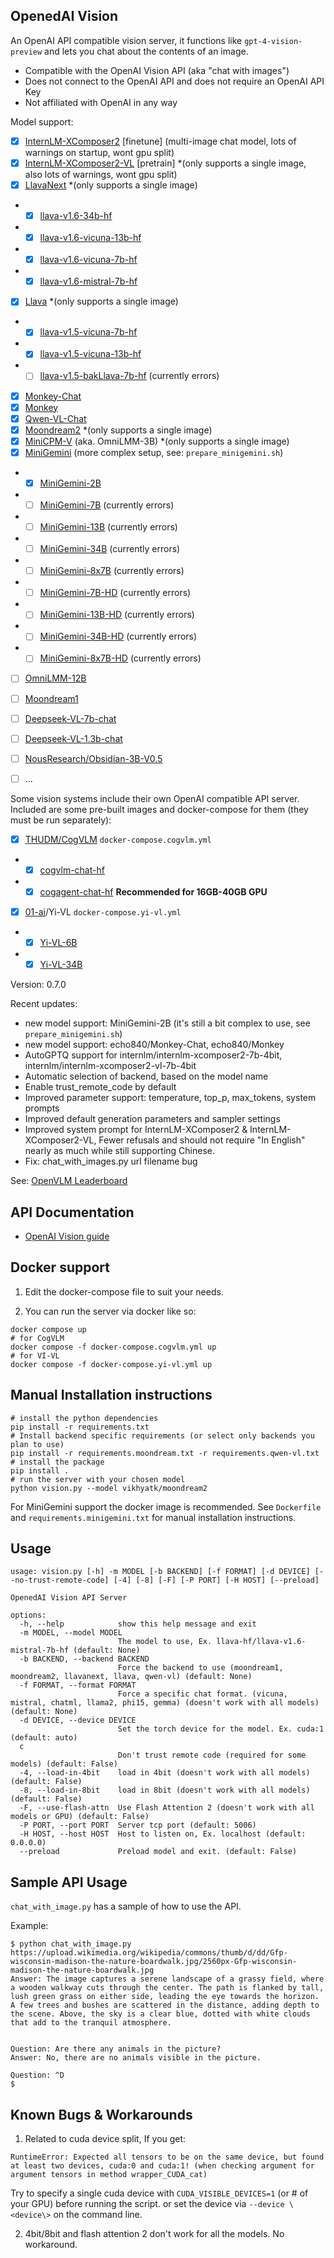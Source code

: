 OpenedAI Vision
---------------

An OpenAI API compatible vision server, it functions like `gpt-4-vision-preview` and lets you chat about the contents of an image.

- Compatible with the OpenAI Vision API (aka "chat with images")
- Does not connect to the OpenAI API and does not require an OpenAI API Key
- Not affiliated with OpenAI in any way

Model support:
- [X] [InternLM-XComposer2](https://huggingface.co/internlm/internlm-xcomposer2-7b) [finetune] (multi-image chat model, lots of warnings on startup, wont gpu split)
- [X] [InternLM-XComposer2-VL](https://huggingface.co/internlm/internlm-xcomposer2-vl-7b) [pretrain] *(only supports a single image, also lots of warnings, wont gpu split)
- [X] [LlavaNext](https://huggingface.co/llava-hf) *(only supports a single image)
- - [X] [llava-v1.6-34b-hf](https://huggingface.co/llava-hf/llava-v1.6-34b-hf)
- - [X] [llava-v1.6-vicuna-13b-hf](https://huggingface.co/llava-hf/llava-v1.6-vicuna-13b-hf)
- - [X] [llava-v1.6-vicuna-7b-hf](https://huggingface.co/llava-hf/llava-v1.6-vicuna-7b-hf)
- - [X] [llava-v1.6-mistral-7b-hf](https://huggingface.co/llava-hf/llava-v1.6-mistral-7b-hf)
- [X] [Llava](https://huggingface.co/llava-hf) *(only supports a single image)
- - [X] [llava-v1.5-vicuna-7b-hf](https://huggingface.co/llava-hf/llava-v1.5-vicuna-7b-hf)
- - [X] [llava-v1.5-vicuna-13b-hf](https://huggingface.co/llava-hf/llava-v1.5-vicuna-13b-hf)
- - [ ] [llava-v1.5-bakLlava-7b-hf](https://huggingface.co/llava-hf/llava-v1.5-bakLlava-7b-hf) (currently errors)
- [X] [Monkey-Chat](https://huggingface.co/echo840/Monkey-Chat)
- [X] [Monkey](https://huggingface.co/echo840/Monkey)
- [X] [Qwen-VL-Chat](https://huggingface.co/Qwen/Qwen-VL-Chat)
- [X] [Moondream2](https://huggingface.co/vikhyatk/moondream2) *(only supports a single image)
- [X] [MiniCPM-V](https://huggingface.co/openbmb/MiniCPM-V) (aka. OmniLMM-3B) *(only supports a single image)
- [X] [MiniGemini](https://huggingface.co/collections/YanweiLi/) (more complex setup, see: `prepare_minigemini.sh`)
- - [X] [MiniGemini-2B](https://huggingface.co/YanweiLi/Mini-Gemini-2B)
- - [ ] [MiniGemini-7B](https://huggingface.co/YanweiLi/Mini-Gemini-7B) (currently errors)
- - [ ] [MiniGemini-13B](https://huggingface.co/YanweiLi/Mini-Gemini-13B) (currently errors)
- - [ ] [MiniGemini-34B](https://huggingface.co/YanweiLi/Mini-Gemini-34B) (currently errors)
- - [ ] [MiniGemini-8x7B](https://huggingface.co/YanweiLi/Mini-Gemini-8x7B) (currently errors)
- - [ ] [MiniGemini-7B-HD](https://huggingface.co/YanweiLi/Mini-Gemini-7B-HD) (currently errors)
- - [ ] [MiniGemini-13B-HD](https://huggingface.co/YanweiLi/Mini-Gemini-13B-HD) (currently errors)
- - [ ] [MiniGemini-34B-HD](https://huggingface.co/YanweiLi/Mini-Gemini-34B-HD) (currently errors)
- - [ ] [MiniGemini-8x7B-HD](https://huggingface.co/YanweiLi/Mini-Gemini-8x7B-HD) (currently errors)
- [ ] [OmniLMM-12B](https://huggingface.co/openbmb/OmniLMM-12B)
- [ ] [Moondream1](https://huggingface.co/vikhyatk/moondream1)
- [ ] [Deepseek-VL-7b-chat](https://huggingface.co/deepseek-ai/deepseek-vl-7b-chat)
- [ ] [Deepseek-VL-1.3b-chat](https://huggingface.co/deepseek-ai/deepseek-vl-1.3b-chat)
- [ ] [NousResearch/Obsidian-3B-V0.5](https://huggingface.co/NousResearch/Obsidian-3B-V0.5)
- [ ] ...


Some vision systems include their own OpenAI compatible API server. Included are some pre-built images and docker-compose for them (they must be run separately):
- [X] [THUDM/CogVLM](https://github.com/THUDM/CogVLM) `docker-compose.cogvlm.yml`
- - [X] [cogvlm-chat-hf](https://huggingface.co/THUDM/cogvlm-chat-hf)
- - [X] [cogagent-chat-hf](https://huggingface.co/THUDM/cogagent-chat-hf) **Recommended for 16GB-40GB GPU**
- [X] [01-ai](https://huggingface.co/01-ai)/Yi-VL `docker-compose.yi-vl.yml`
- - [X] [Yi-VL-6B](https://huggingface.co/01-ai/Yi-VL-6B)
- - [X] [Yi-VL-34B](https://huggingface.co/01-ai/Yi-VL-34B)

Version: 0.7.0

Recent updates:
- new model support: MiniGemini-2B (it's still a bit complex to use, see `prepare_minigemini.sh`)
- new model support: echo840/Monkey-Chat, echo840/Monkey
- AutoGPTQ support for internlm/internlm-xcomposer2-7b-4bit, internlm/internlm-xcomposer2-vl-7b-4bit
- Automatic selection of backend, based on the model name
- Enable trust_remote_code by default
- Improved parameter support: temperature, top_p, max_tokens, system prompts
- Improved default generation parameters and sampler settings
- Improved system prompt for InternLM-XComposer2 & InternLM-XComposer2-VL, Fewer refusals and should not require "In English" nearly as much while still supporting Chinese.
- Fix: chat_with_images.py url filename bug


See: [OpenVLM Leaderboard](https://huggingface.co/spaces/opencompass/open_vlm_leaderboard)


API Documentation
-----------------

* [OpenAI Vision guide](https://platform.openai.com/docs/guides/vision)


Docker support
--------------

1) Edit the docker-compose file to suit your needs.

2) You can run the server via docker like so:
```shell
docker compose up
# for CogVLM
docker compose -f docker-compose.cogvlm.yml up
# for VI-VL
docker compose -f docker-compose.yi-vl.yml up
```

Manual Installation instructions
--------------------------------

```shell
# install the python dependencies
pip install -r requirements.txt
# Install backend specific requirements (or select only backends you plan to use)
pip install -r requirements.moondream.txt -r requirements.qwen-vl.txt
# install the package
pip install .
# run the server with your chosen model
python vision.py --model vikhyatk/moondream2
```

For MiniGemini support the docker image is recommended. See `Dockerfile` and `requirements.minigemini.txt` for manual installation instructions.

Usage
-----

```
usage: vision.py [-h] -m MODEL [-b BACKEND] [-f FORMAT] [-d DEVICE] [--no-trust-remote-code] [-4] [-8] [-F] [-P PORT] [-H HOST] [--preload]

OpenedAI Vision API Server

options:
  -h, --help            show this help message and exit
  -m MODEL, --model MODEL
                        The model to use, Ex. llava-hf/llava-v1.6-mistral-7b-hf (default: None)
  -b BACKEND, --backend BACKEND
                        Force the backend to use (moondream1, moondream2, llavanext, llava, qwen-vl) (default: None)
  -f FORMAT, --format FORMAT
                        Force a specific chat format. (vicuna, mistral, chatml, llama2, phi15, gemma) (doesn't work with all models) (default: None)
  -d DEVICE, --device DEVICE
                        Set the torch device for the model. Ex. cuda:1 (default: auto)
  c
                        Don't trust remote code (required for some models) (default: False)
  -4, --load-in-4bit    load in 4bit (doesn't work with all models) (default: False)
  -8, --load-in-8bit    load in 8bit (doesn't work with all models) (default: False)
  -F, --use-flash-attn  Use Flash Attention 2 (doesn't work with all models or GPU) (default: False)
  -P PORT, --port PORT  Server tcp port (default: 5006)
  -H HOST, --host HOST  Host to listen on, Ex. localhost (default: 0.0.0.0)
  --preload             Preload model and exit. (default: False)
```

Sample API Usage
----------------

`chat_with_image.py` has a sample of how to use the API.

Example:
```
$ python chat_with_image.py https://upload.wikimedia.org/wikipedia/commons/thumb/d/dd/Gfp-wisconsin-madison-the-nature-boardwalk.jpg/2560px-Gfp-wisconsin-madison-the-nature-boardwalk.jpg
Answer: The image captures a serene landscape of a grassy field, where a wooden walkway cuts through the center. The path is flanked by tall, lush green grass on either side, leading the eye towards the horizon. A few trees and bushes are scattered in the distance, adding depth to the scene. Above, the sky is a clear blue, dotted with white clouds that add to the tranquil atmosphere.


Question: Are there any animals in the picture?
Answer: No, there are no animals visible in the picture.

Question: ^D
$
```

Known Bugs & Workarounds
------------------------

1. Related to cuda device split, If you get:
```
RuntimeError: Expected all tensors to be on the same device, but found at least two devices, cuda:0 and cuda:1! (when checking argument for argument tensors in method wrapper_CUDA_cat)
```
Try to specify a single cuda device with `CUDA_VISIBLE_DEVICES=1` (or # of your GPU) before running the script. or set the device via `--device \<device\>` on the command line.

2. 4bit/8bit and flash attention 2 don't work for all the models. No workaround.
